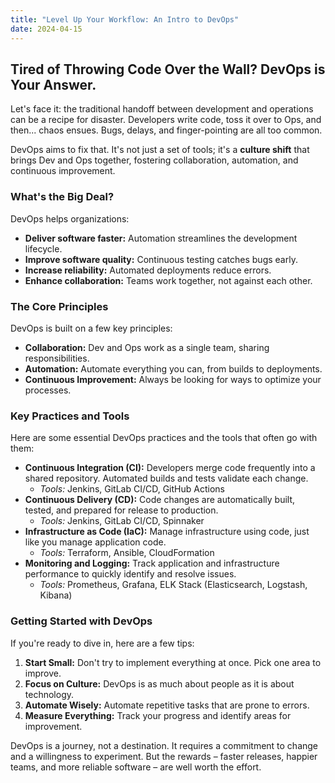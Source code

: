 ```yaml
---
title: "Level Up Your Workflow: An Intro to DevOps"
date: 2024-04-15
---
```


## Tired of Throwing Code Over the Wall? DevOps is Your Answer.

Let's face it: the traditional handoff between development and operations can be a recipe for disaster. Developers write code, toss it over to Ops, and then... chaos ensues. Bugs, delays, and finger-pointing are all too common.

DevOps aims to fix that. It's not just a set of tools; it's a **culture shift** that brings Dev and Ops together, fostering collaboration, automation, and continuous improvement.

### What's the Big Deal?

DevOps helps organizations:

* **Deliver software faster:** Automation streamlines the development lifecycle.
* **Improve software quality:** Continuous testing catches bugs early.
* **Increase reliability:** Automated deployments reduce errors.
* **Enhance collaboration:** Teams work together, not against each other.

### The Core Principles

DevOps is built on a few key principles:

* **Collaboration:** Dev and Ops work as a single team, sharing responsibilities.
* **Automation:** Automate everything you can, from builds to deployments.
* **Continuous Improvement:** Always be looking for ways to optimize your processes.

### Key Practices and Tools

Here are some essential DevOps practices and the tools that often go with them:

* **Continuous Integration (CI):** Developers merge code frequently into a shared repository. Automated builds and tests validate each change.
    * *Tools:* Jenkins, GitLab CI/CD, GitHub Actions
* **Continuous Delivery (CD):** Code changes are automatically built, tested, and prepared for release to production.
    * *Tools:* Jenkins, GitLab CI/CD, Spinnaker
* **Infrastructure as Code (IaC):** Manage infrastructure using code, just like you manage application code.
    * *Tools:* Terraform, Ansible, CloudFormation
* **Monitoring and Logging:** Track application and infrastructure performance to quickly identify and resolve issues.
    * *Tools:* Prometheus, Grafana, ELK Stack (Elasticsearch, Logstash, Kibana)

### Getting Started with DevOps

If you're ready to dive in, here are a few tips:

1.  **Start Small:** Don't try to implement everything at once. Pick one area to improve.
2.  **Focus on Culture:** DevOps is as much about people as it is about technology.
3.  **Automate Wisely:** Automate repetitive tasks that are prone to errors.
4.  **Measure Everything:** Track your progress and identify areas for improvement.

DevOps is a journey, not a destination. It requires a commitment to change and a willingness to experiment. But the rewards – faster releases, happier teams, and more reliable software – are well worth the effort.
